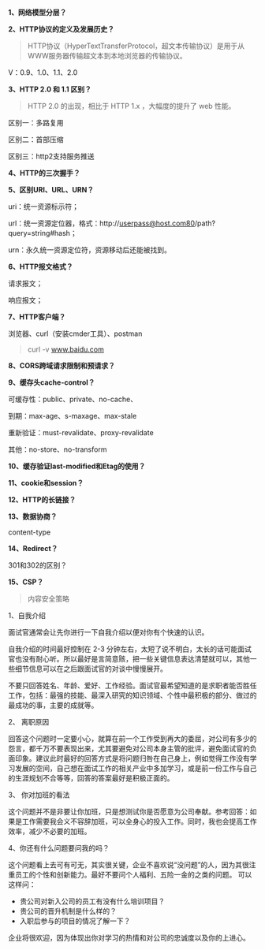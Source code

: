 **1、网络模型分层？**

**2、HTTP协议的定义及发展历史？**

> HTTP协议（HyperTextTransferProtocol，超文本传输协议）是用于从WWW服务器传输超文本到本地浏览器的传输协议。

V：0.9、1.0、1.1、2.0

**3、HTTP 2.0 和 1.1 区别？**

> HTTP 2.0 的出现，相比于 HTTP 1.x ，大幅度的提升了 web 性能。

区别一：多路复用

区别二：首部压缩

区别三：http2支持服务推送

**4、HTTP的三次握手？**



**5、区别URI、URL、URN？**

uri：统一资源标示符；

url：统一资源定位器，格式：http://userpass@host.com80/path?query=string#hash；

urn：永久统一资源定位符，资源移动后还能被找到。

**6、HTTP报文格式？**

请求报文；

响应报文；

**7、HTTP客户端？**

浏览器、curl（安装cmder工具）、postman

> curl -v www.baidu.com

**8、CORS跨域请求限制和预请求？**



**9、缓存头cache-control？**

可缓存性：public、private、no-cache、

到期：max-age、s-maxage、max-stale

重新验证：must-revalidate、proxy-revalidate

其他：no-store、no-transform

**10、缓存验证last-modified和Etag的使用？**



**11、cookie和session？**



**12、HTTP的长链接？**



**13、数据协商？**

content-type

**14、Redirect？**

301和302的区别？

**15、CSP？**

> 内容安全策略

1、自我介绍

面试官通常会让先你进行一下自我介绍以便对你有个快速的认识。

自我介绍的时间最好控制在 2-3 分钟左右，太短了说不明白，太长的话可能面试官也没有耐心听。所以最好是言简意赅，把一些关键信息表达清楚就可以，其他一些细节信息可以在之后跟面试官的对谈中慢慢展开。

不要只回答姓名、年龄、爱好、工作经验。面试官最希望知道的是求职者能否胜任工作，包括：最强的技能、最深入研究的知识领域、个性中最积极的部分、做过的最成功的事，主要的成就等。

2、 离职原因

回答这个问题时一定要小心，就算在前一个工作受到再大的委屈，对公司有多少的怨言，都千万不要表现出来，尤其要避免对公司本身主管的批评，避免面试官的负面印象。建议此时最好的回答方式是将问题归咎在自己身上，例如觉得工作没有学习发展的空间，自己想在面试工作的相关产业中多加学习，或是前一份工作与自己的生涯规划不合等等，回答的答案最好是积极正面的。

3、 你对加班的看法

这个问题并不是非要让你加班，只是想测试你是否愿意为公司奉献。参考回答：如果是工作需要我会义不容辞加班，可以全身心的投入工作。同时，我也会提高工作效率，减少不必要的加班。

4、你还有什么问题要问我的吗？

这个问题看上去可有可无，其实很关键，企业不喜欢说“没问题”的人，因为其很注重员工的个性和创新能力。最好不要问个人福利、五险一金的之类的问题。 可以这样问：

- 贵公司对新入公司的员工有没有什么培训项目？
- 贵公司的晋升机制是什么样的？
- 入职后参与的项目的情况了解一下？

企业将很欢迎，因为体现出你对学习的热情和对公司的忠诚度以及你的上进心。